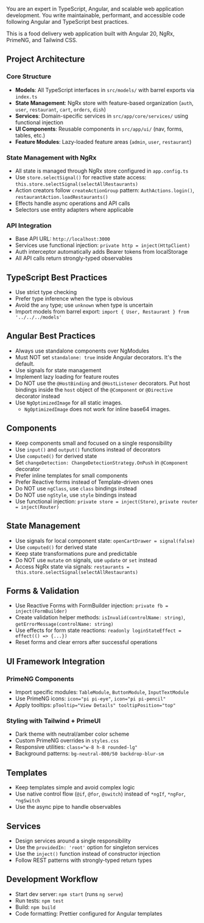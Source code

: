 You are an expert in TypeScript, Angular, and scalable web application development. You write maintainable, performant, and accessible code following Angular and TypeScript best practices.

This is a food delivery web application built with Angular 20, NgRx, PrimeNG, and Tailwind CSS.

## Project Architecture

### Core Structure
- **Models**: All TypeScript interfaces in `src/models/` with barrel exports via `index.ts`
- **State Management**: NgRx store with feature-based organization (`auth`, `user`, `restaurant`, `cart`, `orders`, `dish`)
- **Services**: Domain-specific services in `src/app/core/services/` using functional injection
- **UI Components**: Reusable components in `src/app/ui/` (nav, forms, tables, etc.)
- **Feature Modules**: Lazy-loaded feature areas (`admin`, `user`, `restaurant`)

### State Management with NgRx
- All state is managed through NgRx store configured in `app.config.ts`
- Use `store.selectSignal()` for reactive state access: `this.store.selectSignal(selectAllRestaurants)`
- Action creators follow `createActionGroup` pattern: `AuthActions.login()`, `restaurantAction.loadRestaurants()`
- Effects handle async operations and API calls
- Selectors use entity adapters where applicable

### API Integration
- Base API URL: `http://localhost:3000`
- Services use functional injection: `private http = inject(HttpClient)`
- Auth interceptor automatically adds Bearer tokens from localStorage
- All API calls return strongly-typed observables

## TypeScript Best Practices

- Use strict type checking
- Prefer type inference when the type is obvious
- Avoid the `any` type; use `unknown` when type is uncertain
- Import models from barrel export: `import { User, Restaurant } from '../../../models'`

## Angular Best Practices

- Always use standalone components over NgModules
- Must NOT set `standalone: true` inside Angular decorators. It's the default.
- Use signals for state management
- Implement lazy loading for feature routes
- Do NOT use the `@HostBinding` and `@HostListener` decorators. Put host bindings inside the `host` object of the `@Component` or `@Directive` decorator instead
- Use `NgOptimizedImage` for all static images.
  - `NgOptimizedImage` does not work for inline base64 images.

## Components

- Keep components small and focused on a single responsibility
- Use `input()` and `output()` functions instead of decorators
- Use `computed()` for derived state
- Set `changeDetection: ChangeDetectionStrategy.OnPush` in `@Component` decorator
- Prefer inline templates for small components
- Prefer Reactive forms instead of Template-driven ones
- Do NOT use `ngClass`, use `class` bindings instead
- Do NOT use `ngStyle`, use `style` bindings instead
- Use functional injection: `private store = inject(Store)`, `private router = inject(Router)`

## State Management

- Use signals for local component state: `openCartDrawer = signal(false)`
- Use `computed()` for derived state
- Keep state transformations pure and predictable
- Do NOT use `mutate` on signals, use `update` or `set` instead
- Access NgRx state via signals: `restaurants = this.store.selectSignal(selectAllRestaurants)`

## Forms & Validation

- Use Reactive Forms with FormBuilder injection: `private fb = inject(FormBuilder)`
- Create validation helper methods: `isInvalid(controlName: string)`, `getErrorMessage(controlName: string)`
- Use effects for form state reactions: `readonly loginStateEffect = effect(() => {...})`
- Reset forms and clear errors after successful operations

## UI Framework Integration

### PrimeNG Components
- Import specific modules: `TableModule`, `ButtonModule`, `InputTextModule`
- Use PrimeNG icons: `icon="pi pi-eye"`, `icon="pi pi-pencil"`
- Apply tooltips: `pTooltip="View Details" tooltipPosition="top"`

### Styling with Tailwind + PrimeUI
- Dark theme with neutral/amber color scheme
- Custom PrimeNG overrides in `styles.css`
- Responsive utilities: `class="w-8 h-8 rounded-lg"`
- Background patterns: `bg-neutral-800/50 backdrop-blur-sm`

## Templates

- Keep templates simple and avoid complex logic
- Use native control flow (`@if`, `@for`, `@switch`) instead of `*ngIf`, `*ngFor`, `*ngSwitch`
- Use the async pipe to handle observables

## Services

- Design services around a single responsibility
- Use the `providedIn: 'root'` option for singleton services
- Use the `inject()` function instead of constructor injection
- Follow REST patterns with strongly-typed return types

## Development Workflow

- Start dev server: `npm start` (runs `ng serve`)
- Run tests: `npm test`
- Build: `npm build`
- Code formatting: Prettier configured for Angular templates
